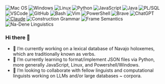 ![Mac OS](https://img.shields.io/badge/mac%20os-000000?style=for-the-badge&logo=apple&logoColor=white)
![Windows](https://img.shields.io/badge/Windows-0078D6?style=for-the-badge&logoColor=white)
![Linux](https://img.shields.io/badge/Linux-FCC624?style=for-the-badge&logo=linux&logoColor=black)
![Python](https://img.shields.io/badge/Python-3776AB?style=for-the-badge&logo=python&logoColor=white)
![JavaScript](https://img.shields.io/badge/JavaScript-F7DF1E?style=for-the-badge&logo=javascript&logoColor=black)
![Java](https://img.shields.io/badge/Java-ED8B00?style=for-the-badge&logo=openjdk&logoColor=white)
![PL/SQL](https://img.shields.io/badge/PL%2FSQL-F80000?style=for-the-badge&logo=oracle&logoColor=white)
![VSCode](https://img.shields.io/badge/Visual_Studio_Code-0078D4?style=for-the-badge&logo=visual%20studio%20code&logoColor=white)
![GitHub](https://img.shields.io/badge/GitHub-100000?style=for-the-badge&logo=github&logoColor=white)
![Bash](https://img.shields.io/badge/Bash-121011?style=for-the-badge&logo=gnubash&logoColor=white)
![Vim](https://img.shields.io/badge/VIM-%2311AB00.svg?style=for-the-badge&logo=vim&logoColor=white)
![PowerShell](https://img.shields.io/badge/Powershell-2CA5E0?style=for-the-badge&logo=powershell&logoColor=white)
![Brave](https://img.shields.io/badge/Brave-FB542B?style=for-the-badge&logo=Brave&logoColor=white)
![ChatGPT](https://img.shields.io/badge/chatGPT-74aa9c?style=for-the-badge&logo=openai&logoColor=white)
[![Claude](https://img.shields.io/badge/Claude-D97757?style=for-the-badge&logo=claude&logoColor=white)](#)
![Construction Grammar](https://img.shields.io/badge/Construction%20Grammar-8B0000?style=for-the-badge&logoColor=white)
![Frame Semantics](https://img.shields.io/badge/Frame%20Semantics-4B0082?style=for-the-badge&logoColor=white)
![Na-Dene Linguistics](https://img.shields.io/badge/Na--Dene%20Linguistics-2E8B57?style=for-the-badge&logoColor=white)



### Hi there 👋

- 🔭 I’m currently working on a lexical database of Navajo holoxemes, which are traditionally known as verbs. 
- 🌱 I’m currently learning to format/implement JSON files via Python, more generally JavaScript, Linux, and Powershell/Windows. 
- 👯 I’m looking to collaborate with fellow linguists and computational linguists working on LLMs and/or large databases ~ corpora.

<!--
**enDinetah/enDinetah** is a ✨ _special_ ✨ repository because its `README.md` (this file) appears on your GitHub profile.

Here are some ideas to get you started:


- 🤔 I’m looking for help with ...
- 💬 Ask me about ...
- 📫 How to reach me: ...
- 😄 Pronouns: ...
- ⚡ Fun fact: ...
-->
